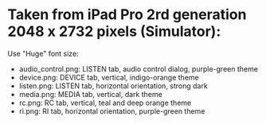 # Taken from iPad Pro 2rd generation 2048 x 2732 pixels (Simulator):
Use "Huge" font size:
- audio_control.png: LISTEN tab, audio control dialog, purple-green theme
- device.png: DEVICE tab, vertical, indigo-orange theme
- listen.png: LISTEN tab, horizontal orientation, strong dark
- media.png: MEDIA tab, vertical, dark theme
- rc.png: RC tab, vertical, teal and deep orange theme
- ri.png: RI tab, horizontal orientation, purple-green theme
